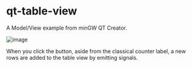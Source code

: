 # qt-table-view

A Model/View example from minGW QT Creator.

![image](https://user-images.githubusercontent.com/3272563/147226625-a63b2321-aaf9-43cb-a092-0944e968a73d.png)

When you click the button, aside from the classical counter label, a new rows are added to the table view by emitting signals.
